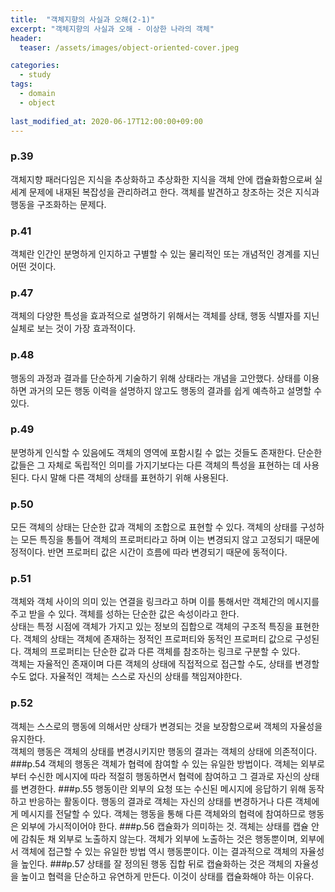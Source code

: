 ```yaml
---
title:  "객체지향의 사실과 오해(2-1)"
excerpt: "객체지향의 사실과 오해 - 이상한 나라의 객체"
header:
  teaser: /assets/images/object-oriented-cover.jpeg

categories:
  - study
tags:
  - domain
  - object
  
last_modified_at: 2020-06-17T12:00:00+09:00
---
```


### p.39 
객체지향 패러다임은 지식을 추상화하고 추상화한 지식을 객체 안에 캡슐화함으로써 실세계 문제에 내재된 복잡성을 관리하려고 한다. 객체를 발견하고 창조하는 것은 지식과 행동을 구조화하는 문제다.
### p.41 
객체란 인간인 분명하게 인지하고 구별할 수 있는 물리적인 또는 개념적인 경계를 지닌 어떤 것이다.
### p.47 
객체의 다양한 특성을 효과적으로 설명하기 위해서는 객체를 상태, 행동 식별자를 지닌 실체로 보는 것이 가장 효과적이다.
### p.48 
행동의 과정과 결과를 단순하게 기술하기 위해 상태라는 개념을 고안했다. 상태를 이용하면 과거의 모든 행동 이력을 설명하지 않고도 행동의 결과를 쉽게 예측하고 설명할 수 있다.
### p.49 
분명하게 인식할 수 있음에도 객체의 영역에 포함시킬 수 없는 것들도 존재한다. 단순한 값들은 그 자체로 독립적인 의미를 가지기보다는 다른 객체의 특성을 표현하는 데 사용된다. 다시 말해 다른 객체의 상태를 표현하기 위해 사용된다.
### p.50 
모든 객체의 상태는 단순한 값과 객체의 조합으로 표현할 수 있다. 객체의 상태를 구성하는 모든 특징을 통틀어 객체의 프로퍼티라고 하며 이는 변경되지 않고 고정되기 때문에 정적이다. 반면 프로퍼티 값은 시간이 흐름에 따라 변경되기 때문에 동적이다.
### p.51 
객체와 객체 사이의 의미 있는 연결을 링크라고 하며 이를 통해서만 객체간의 메시지를 주고 받을 수 있다. 객체를 성하는 단순한 값은 속성이라고 한다.  
상태는 특정 시점에 객체가 가지고 있는 정보의 집합으로 객체의 구조적 특징을 표현한다. 객체의 상태는 객체에 존재하는 정적인 프로퍼티와 동적인 프로퍼티 값으로 구성된다. 객체의 프로퍼티는 단순한 값과 다른 객체를 참조하는 링크로 구분할 수 있다.  
객체는 자율적인 존재이며 다른 객체의 상태에 직접적으로 접근할 수도, 상태를 변경할 수도 없다. 자율적인 객체는 스스로 자신의 상태를 책임져야한다.  
### p.52 
객체는 스스로의 행동에 의해서만 상태가 변경되는 것을 보장함으로써 객체의 자율성을 유지한다.  
객체의 행동은 객체의 상태를 변경시키지만 행동의 결과는 객체의 상태에 의존적이다.
###p.54 
객체의 행동은 객체가 협력에 참여할 수 있는 유일한 방법이다. 객체는 외부로부터 수신한 메시지에 따라 적절히 행동하면서 협력에 참여하고 그 결과로 자신의 상태를 변경한다.
###p.55 
행동이란 외부의 요청 또는 수신된 메시지에 응답하기 위해 동작하고 반응하는 활동이다. 행동의 결과로 객체는 자신의 상태를 변경하거나 다른 객체에게 메시지를 전달할 수 있다. 객체는 행동을 통해 다른 객체와의 협력에 참여하므로 행동은 외부에 가시적이어야 한다.
###p.56 
캡슐화가 의미하는 것. 객체는 상태를 캡슐 안에 감춰둔 채 외부로 노출하지 않는다. 객체가 외부에 노출하는 것은 행동뿐이며, 외부에서 객체에 접근할 수 있는 유일한 방법 역시 행동뿐이다. 이는 결과적으로 객체의 자율성을 높인다.
###p.57 
상태를 잘 정의된 행동 집합 뒤로 캡슐화하는 것은 객체의 자율성을 높이고 협력을 단순하고 유연하게 만든다. 이것이 상태를 캡슐화해야 하는 이유다.

